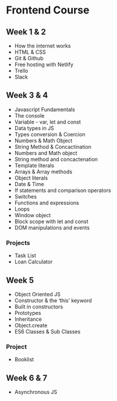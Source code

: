 # Frontend Course

## Week 1 & 2
* How the internet works
* HTML & CSS 
* Git & Github
* Free hosting with Netlify
* Trello
* Slack

## Week 3 & 4
* Javascript Fundamentals
* The console
* Variable - var, let and const
* Data types in JS
* Types conversion & Coercion
* Numbers & Math Object
* String Method & Concactination
* Numbers and Math object
* String method and concactenation
* Template literals
* Arrays & Array methods
* Object literals 
* Date & Time
* If statements and comparison operators
* Switches
* Functions and expressions
* Loops
* Window object
* Block scope with let and const
* DOM manipulations and events

### Projects
* Task List
* Loan Calculator


## Week 5
* Object Oriented JS
* Constructor & the ‘this’ keyword
* Built in constructors 
* Prototypes
* Inheritance
* Object.create
* ES6 Classes & Sub Classes

### Project
* Booklist


## Week 6 & 7
* Asynchronous JS


